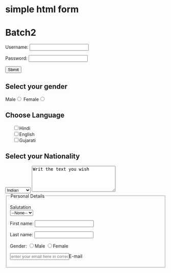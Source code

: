 # simple html form
<html>
<head>
    <title>Registration forms Msc.(cs)</title>
	<h1>Batch2</h1>
</head>
<body>
    <form bgcolor="pink">
	    <p>
		    <label>Username: <input type="text" /></label>
		</p>
		<p>
		    <label>Password: <input type="Password" /></label>
		</p>
		<p>
		    <button type="sbmit">Sbmit</button>
		</p>
     	<h2>Select your gender</h2>
            <label>Male<input type="radio" name="gender" value="male"/></label>	
			<label>Female<input type="radio" name="gender" value="female"/></label>
		<h2>Choose Language</h2>
		    <ul style="list-style-type:none;">
			    <li><input type="checkbox" name="language" value="hindi">Hindi</li>
				<li><input type="checkbox" name="language" value="English">English</li>
				<li><input type="checkbox" name="language" value="Gujarati">Gujarati</li>
			</ul>	
		<h2>Select your Nationality</h2>	
		    <select name="language">
			    <option value="Indian">Indian</option>
				<option value="American">American</option>
				<option value="Chinese">Chinese</option>
			</select>	
		<textarea name="Welcome Message" rows="5" cols="30">Writ the text you wish</textarea>
		    <fieldset>
			<legend>Personal Details</legend>
			<p>
			    <label>
				Salutation
				</br>
				    <select name="Salutation">
					    <option>--None--</option>
						<option>Mr.</option>
						<option>Ms.</option>
						<option>Mrs.</option>
						<option>Dr.</option>
						<option>Prof.</option>
					</select>
				</label>
			</p>
			<p>
			    <label>First name: <input name="firstname" /></label>
			</p>
			<p>
			    <label>Last name: <input name="last name" /></label>
			</p>
			<p>
			    Gender:
				<label><input type="radio" name="gender" value="Male" />Male</label>
				<label><input type="radio" name="gender" value="Female" />Female</label>
			</p>
			<p>
			    <label><text="required"><input type="email" name="email" placeholder="enter your email here in correct format" />E-mail</label>
			</p>
			</fieldset>
	</form>			
				
</body>
</html>
